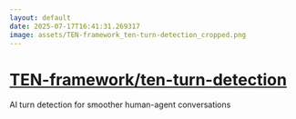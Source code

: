 ```yaml
---
layout: default
date: 2025-07-17T16:41:31.269317
image: assets/TEN-framework_ten-turn-detection_cropped.png
---
```


# [TEN-framework/ten-turn-detection](https://github.com/TEN-framework/ten-turn-detection)

AI turn detection for smoother human-agent conversations
